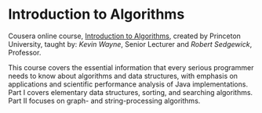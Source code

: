 # Introduction to Algorithms

Cousera online course, [Introduction to Algorithms][1], created by Princeton
University, taught by: _Kevin Wayne_, Senior Lecturer and _Robert Sedgewick_,
Professor.

This course covers the essential information that every serious programmer needs
to know about algorithms and data structures, with emphasis on applications and
scientific performance analysis of Java implementations. Part I covers
elementary data structures, sorting, and searching algorithms. Part II focuses
on graph- and string-processing algorithms.

[1]: https://www.coursera.org/learn/introduction-to-algorithms
